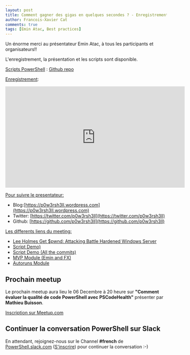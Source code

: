 ```yaml
---
layout: post
title: Comment gagner des gigas en quelques secondes ? - Enregistrement, présentation et scripts
author: Francois-Xavier Cat
comments: true
tags: [Emin Atac, Best practices]
---
```


Un énorme merci au présentateur Emin Atac, à tous les participants et organisateurs!!

L'enregistrement, la présentation et les scripts sont disponible.

<u>Scripts PowerShell</u> : [Github repo](https://github.com/p0w3rsh3ll/Presentations)

<u>Enregistrement</u>:

<iframe width="560" height="315" src="https://www.youtube.com/embed/fZly3Cg73p8" frameborder="0" allowfullscreen></iframe>

<u>Pour suivre le presentateur:</u>

* Blog:[https://p0w3rsh3ll.wordpress.com](https://p0w3rsh3ll.wordpress.com)
* Twitter: [https://twitter.com/p0w3rsh3ll](https://twitter.com/p0w3rsh3ll)
* Github: [https://github.com/p0w3rsh3ll](https://github.com/p0w3rsh3ll)

<u>Les differents liens du meeting:</u>

* [Lee Holmes Get $pwnd: Attacking Battle Hardened Windows Server](https://www.youtube.com/watch?v=ahxMOAAani8&t=1s)
* [Script Demo)](https://github.com/p0w3rsh3ll/Presentations/blob/master/FRPSUG/2017/Get-MSIZapInfo.ps1)
* [Script Demo (All the commits)](https://github.com/p0w3rsh3ll/Presentations/blame/master/FRPSUG/2017/Get-MSIZapInfo.ps1)
* [MVP Module (Emin and FX)](https://github.com/lazywinadmin/MVP)
* [Autoruns Module](https://github.com/p0w3rsh3ll/AutoRuns)


## Prochain meetup
Le prochain meetup aura lieu le 06 Decembre à 20 heure sur <b>"Comment évaluer la qualité de code PowerShell avec PSCodeHealth"</b> présenter par <b>Mathie­u Buisson</b>.

[Inscription sur Meetup.com](https://www.meetup.com/FrenchPSUG/events/244068669/)

## Continuer la conversation PowerShell sur Slack

En attendant, rejoignez-nous sur le Channel <b>#french</b> de <a href="https://powershell.slack.com/Slack">PowerShell.slack.com</a>  (<a href="http://slack.poshcode.org/">S'inscrire</a>) pour continuer la conversation :-)
